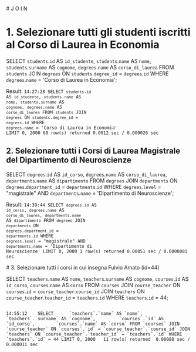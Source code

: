 # J O I N 

# 1. Selezionare tutti gli studenti iscritti al Corso di Laurea in Economia

SELECT `students`.`id` AS `id_studente`,
       `students`.`name` AS `nome`,
       `students`.`surname` AS `cognome`,
		`degrees`.`name` AS `corso_di_laurea`
FROM `students`
JOIN `degrees` ON `students`.`degree_id` = `degrees`.`id`
WHERE `degrees`.`name` = 'Corso di Laurea in Economia';

Result: 
<code>14:27:28	SELECT `students`.`id` AS `id_studente`,        `students`.`name` AS `nome`,        `students`.`surname` AS `cognome`,   `degrees`.`name` AS `corso_di_laurea` FROM `students` JOIN `degrees` ON `students`.`degree_id` = `degrees`.`id` WHERE `degrees`.`name` = 'Corso di Laurea in Economia' LIMIT 0, 2000	68 row(s) returned	0.0012 sec / 0.000026 sec
</code>

## 2. Selezionare tutti i Corsi di Laurea Magistrale del Dipartimento di Neuroscienze

SELECT `degrees`.`id` AS `id_corso`,
       `degrees`.`name` AS `corso_di_laurea`,
       `departments`.`name` AS `dipartimento`
FROM `degrees`
JOIN `departments` 
  ON `degrees`.`department_id` = `departments`.`id`
WHERE `degrees`.`level` = "magistrale"
  AND `departments`.`name` = 'Dipartimento di Neuroscienze';

  Result: 
<code>14:39:44	SELECT `degrees`.`id` AS `id_corso`,        `degrees`.`name` AS `corso_di_laurea`,        `departments`.`name` AS `dipartimento` FROM `degrees` JOIN `departments`    ON `degrees`.`department_id` = `departments`.`id` WHERE `degrees`.`level` = "magistrale"   AND `departments`.`name` = 'Dipartimento di Neuroscienze' LIMIT 0, 2000	1 row(s) returned	0.00051 sec / 0.0000081 sec
</code>

# 3. Selezionare tutti i corsi in cui insegna Fulvio Amato (id=44)

SELECT 
	   `teachers`.`name` AS `nome`,
       `teachers`.`surname` AS `cognome`, 
       `courses`.`id` AS `id_corso`,
       `courses`.`name` AS `corso`
FROM `courses`
JOIN `course_teacher` ON `courses`.`id` = `course_teacher`.`course_id`
JOIN `teachers` ON `course_teacher`.`teacher_id` = `teachers`.`id`
WHERE `teachers`.`id` = 44;

<code>
14:55:12	SELECT      `teachers`.`name` AS `nome`,        `teachers`.`surname` AS `cognome`,         `courses`.`id` AS `id_corso`,        `courses`.`name` AS `corso` FROM `courses` JOIN `course_teacher` ON `courses`.`id` = `course_teacher`.`course_id` JOIN `teachers` ON `course_teacher`.`teacher_id` = `teachers`.`id` WHERE `teachers`.`id` = 44 LIMIT 0, 2000	11 row(s) returned	0.00080 sec / 0.000011 sec
</code>
